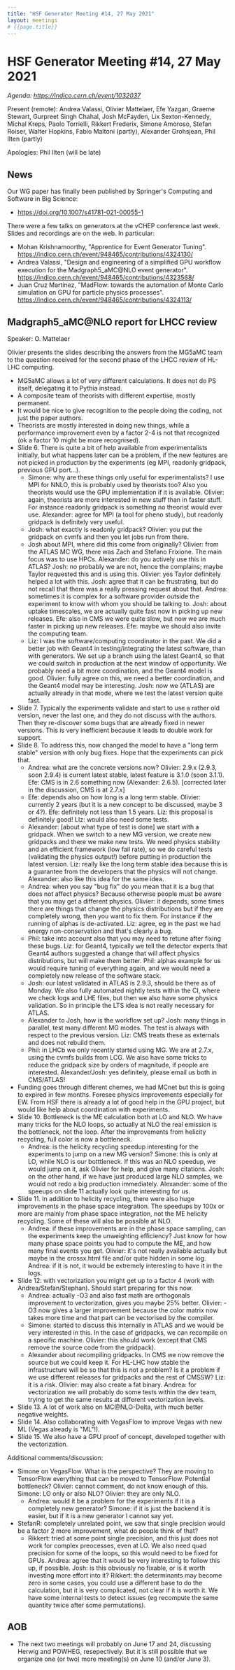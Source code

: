 ```yaml
---
title: "HSF Generator Meeting #14, 27 May 2021"
layout: meetings
# {{page.title}}
---
```

# HSF Generator Meeting #14, 27 May 2021

*Agenda: <https://indico.cern.ch/event/1032037>*

Present (remote): Andrea Valassi, Olivier Mattelaer, Efe Yazgan, Graeme Stewart, Gurpreet Singh Chahal, Josh McFayden, Lix Sexton-Kennedy, Michal Kreps, Paolo Torrielli, Rikkert Frederix, Simone Amoroso, Stefan Roiser, Walter Hopkins, Fabio Maltoni (partly), Alexander Grohsjean, Phil Ilten (partly)

Apologies: Phil Ilten (will be late)

## News

Our WG paper has finally been published by Springer's Computing and Software in Big Science: 
- https://doi.org/10.1007/s41781-021-00055-1

There were a few talks on generators at the vCHEP conference last week. Slides and recordings are on the web. In particular:
- Mohan Krishnamoorthy, "Apprentice for Event Generator Tuning". https://indico.cern.ch/event/948465/contributions/4324130/
- Andrea Valassi, "Design and engineering of a simpliﬁed GPU workﬂow execution for the Madgraph5_aMC@NLO event generator". https://indico.cern.ch/event/948465/contributions/4323568/
- Juan Cruz Martinez, "MadFlow: towards the automation of Monte Carlo simulation on GPU for particle physics processes". https://indico.cern.ch/event/948465/contributions/4324113/

## Madgraph5_aMC@NLO report for LHCC review 
Speaker: O. Mattelaer

Olivier presents the slides describing the answers from the MG5aMC team to the question received for the second phase of the LHCC review of HL-LHC computing.
- MG5aMC allows a lot of very different calculations. It does not do PS itself, delegating it to Pythia instead.
- A composite team of theorists with different expertise, mostly permanent.
- It would be nice to give recognition to the people doing the coding, not just the paper authors.
- Theorists are mostly interested in doing new things, while a performance improvement even by a factor 2-4 is not that recognized (ok a factor 10 might be more recognised).
- Slide 6. There is quite a bit of help available from experimentalists initially, but what happens later can be a problem, if the new features are not picked in production by the experiments (eg MPI, readonly gridpack, previous GPU port...).
    - Simone: why are these things only useful for experimentalists? I use MPI for NNLO, this is probably used by theorists too? Also you theorists would use the GPU implementation if it is available. Olivier: again, theorists are more interested in new stuff than in faster stuff. For instance readonly gridpack is something no theorist would ever use. Alexander: agree for MPI (a tool for pheno study), but readonly gridpack is definitely very useful.
    - Josh: what exactly is readonly gridpack? Olivier: you put the gridpack on cvmfs and then you let jobs run from there.
    - Josh about MPI, where did this come from originally? Olivier: from the ATLAS MC WG, there was Zach and Stefano Frixione. The main focus was to use HPCs. Alexander: do you actively use this in ATLAS? Josh: no probably we are not, hence the complains; maybe Taylor requested this and is using this. Olivier: yes Taylor definitely helped a lot with this. Josh: agree that it can be frustrating, but do not recall that there was a really pressing request about that. Andrea: sometimes it is complex for a software provider outside the experiment to know with whom you should be talking to. Josh: about uptake timescales, we are actually quite fast now in picking up new releases. Efe: also in CMS we were quite slow, but now we are much faster in picking up new releases. Efe: maybe we should also invite the computing team.
    - Liz: I was the software/computing coordinator in the past. We did a better job with Geant4 in testing/integrating the latest software, than with generators. We set up a branch using the latest Geant4, so that we could switch in production at the next window of opportunity. We probably need a bit more coordination, and the Geant4 model is good. Olivier: fully agree on this, we need a better coordination, and the Geant4 model may be interesting. Josh: now we (ATLAS) are actually already in that mode, where we test the latest version quite fast.
- Slide 7. Typically the experiments validate and start to use a rather old version, never the last one, and they do not discuss with the authors. Then they re-discover some bugs that are already fixed in newer versions. This is very inefficient because it leads to double work for support.
- Slide 8. To address this, now changed the model to have a "long term stable" version with only bug fixes. Hope that the experiments can pick that.
    - Andrea: what are the concrete versions now? Olivier: 2.9.x (2.9.3, soon 2.9.4) is current latest stable, latest feature is 3.1.0 (soon 3.1.1). Efe: CMS is in 2.6 something now (Alexander: 2.6.5). [corrected later in the discussion, CMS is at 2.7.x]
    - Efe: depends also on how long is a long term stable. Olivier: currently 2 years (but it is a new concept to be discussed, maybe 3 or 4?). Efe: definitely not less than 1.5 years. Liz: this proposal is definitely good! LIz: would also need some tests.
    - Alexander: [about what type of test is done] we start with a gridpack. When we switch to a new MG version, we create new gridpacks and there we make new tests. We need physics stability and an efficient framework (low fail rate),  so we do careful tests (validating the physics output!) before putting in production the latest version. Liz: really like the long term stable idea because this is a guarantee from the developers that the physics will not change. Alexander: also like this idea for the same idea.
    - Andrea: when you say "bug fix" do you mean that it is a bug that does not affect physics? Because otherwise people must be aware that you may get a different physics. Olivier: it depends, some times there are things that change the physics distributions but if they are completely wrong, then you want to fix them. For instance if the running of alphas is de-activated. Liz: agree, eg in the past we had energy non-conservation and that's clearly a bug. 
    - Phil: take into account also that you may need to retune after fixing these bugs. Liz: for Geant4, typically we tell the detector experts that Geant4 authors suggested a change that will affect physics distributions, but will make them better. Phil: alphas example for us would require tuning of everything again, and we would need a completely new release of the software stack.
    - Josh: our latest validated in ATLAS is 2.9.3, should be there as of Monday. We also fully automated nightly tests within the CI, where we check logs and LHE files, but then we also have some physics validation. So in principle the LTS idea is not really necessary for ATLAS.
    - Alexander to Josh, how is the workflow set up? Josh: many things in parallel, test many different MG modes. The test is always with respect to the previous version. Liz: CMS treats these as externals and does not rebuild them.
    - Phil: in LHCb we only recently started using MG. We are at 2.7.x, using the cvmfs builds from LCG. We also have some tricks to reduce the gridpack size by orders of magnitude, if people are interested. Alexander/Josh: yes definitely, please email us both in CMS/ATLAS!
- Funding goes through different chemes, we had MCnet but this is going to  expired in few months. Foresee physics improvements especially for EW. From HSF there is already a lot of good help in the GPU project, but would like help about coordination with experiments.
- Slide 10. Bottleneck is the ME calculation both at LO and NLO. We have many tricks for the NLO loops, so actually at NLO the real emission is the bottleneck, not the loop. After the improvements from helicity recycling, full color is now a bottleneck.
    - Andrea: is the helicity recycling speedup interesting for the experiments to jump on a new MG version? Simone: this is only at LO, while NLO is our botttleneck. If this was an NLO speedup, we would jump on it, ask Olivier for help, and give many citations. Josh: on the other hand, if we have just produced large NLO samples, we would not redo a big production immediately. Alexander: some of the speeups on slide 11 actually look quite interesting for us.
- Slide 11. In addition to helicity recycling, there were also huge improvements in the phase space integration. The speedups by 100x or more are mainly from phase space integration, not the ME helicity recycling. Some of these will also be possible at NLO.
    - Andrea: if these improvements are in the phase space sampling, can the experiments keep the unweighting efficiency? Just know for how many phase space points you had to compute the ME, and how many final events you get. Olivier: it's not really available actually but maybe in the crossx.html file and/or quite hidden in some log. Andrea: if it is not, it would be extremely interesting to have it in the logs.
- Slide 12: with vectorization you might get up to a factor 4 (work with Andrea/Stefan/Stephan). Should start preparing for this now.
    - Andrea: actually -O3 and also fast math are orthogonals improvement to vectorization, gives you maybe 25% better. Olivier: -O3 now gives a larger improvement because the color matrix now takes more time and that part can be vectorised by the compiler.
    - Simone: started to discuss this internally in ATLAS and we would be very interested in this. In the case of gridpacks, we can recompile on a specific machine. Olivier: this should work (except that CMS remove the source code from the gridpack).
    - Alexander about recompiling gridpacks. In CMS we now remove the source but we could keep it. For HL-LHC how stable the infrastructure will be so that this is not a problem? Is it a problem if we use different releases for gridpacks and the rest of CMSSW? Liz: it is a risk. Olivier: may also create a fat binary. Andrea: for vectorization we will probably do some tests within the dev team, trying to get the same results at different vectorization levels.
- Slide 13. A lot of work also on MC@NLO-Delta, with much better negative weights.
- Slide 14. Also collaborating with VegasFlow to improve Vegas with new ML (Vegas already is "ML"!).
- Slide 15. We also have a GPU proof of concept, developed together with the vectorization.

Additional comments/discussion:
- Simone on VegasFlow. What is the perspective? They are moving to TensorFlow everything that can be moved to TensorFlow. Potential bottleneck? Olivier: cannot comment, do not know enough of this. Simone: LO only or also NLO? Olivier: they are only NLO.
    - Andrea: would it be a problem for the experiments if it is a completely new generator? Simone: if it is just the backend it is easier, but if it is a new generator I cannot say yet.
- StefanR: completely unrelated point, we saw that single precision would be a factor 2 more improvement, what do people think of that?
    - Rikkert: tried at some point single precision, and this just does not work for complex preocesses, even at LO. We also need quad precision for some of the loops, so this would need to be fixed for GPUs. Andrea: agree that it would be very interesting to follow this up, if possible. Josh: is this obviously no fixable, or is it worth investing more effort into it? Rikkert: the determinants may become zero in some cases, you could use a different base to do the calculation, but it is very complicated, not clear if it is worth it. We have some internal tests to detect issues (eg recompute the same quantity twice after some permutations). 

## AOB

- The next two meetings will probably on June 17 and 24, discussing Herwig and POWHEG, resepectively. But it is still possible that we organize one (or two) more meeting(s) on June 10 (and/or June 3).

